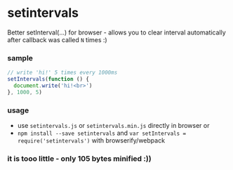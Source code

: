 # setintervals
Better setInterval(...) for browser - allows you to clear interval automatically after callback was called `N` times :)

### sample
```js
// write 'hi!' 5 times every 1000ms 
setIntervals(function () {
  document.write('hi!<br>')
}, 1000, 5)
```

### usage
 - use `setintervals.js` or `setintervals.min.js` directly in browser or
 - `npm install --save setintervals` and `var setIntervals = require('setintervals')` with browserify/webpack

### it is tooo little - only 105 bytes minified :))

